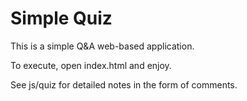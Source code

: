 # Simple Quiz

This is a simple Q&A web-based application.

To execute, open index.html and enjoy.

See js/quiz for detailed notes in the form of comments.
